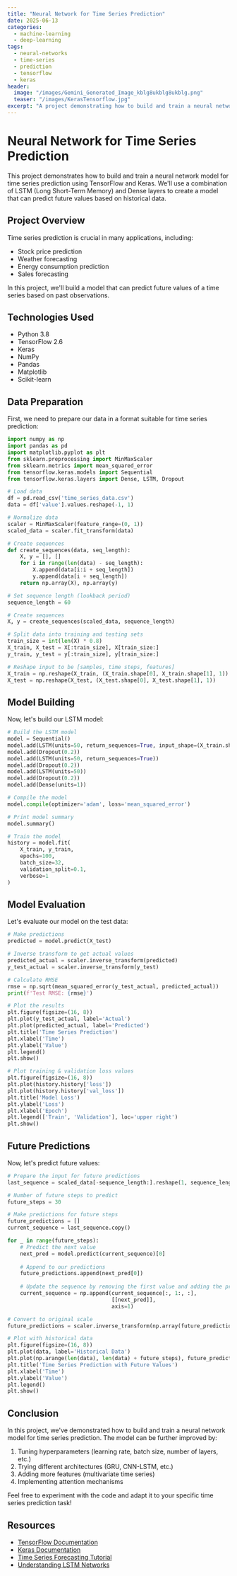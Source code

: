 ```yaml
---
title: "Neural Network for Time Series Prediction"
date: 2025-06-13
categories:
  - machine-learning
  - deep-learning
tags:
  - neural-networks
  - time-series
  - prediction
  - tensorflow
  - keras
header:
  image: "/images/Gemini_Generated_Image_kblg8ukblg8ukblg.png"
  teaser: "/images/KerasTensorflow.jpg"
excerpt: "A project demonstrating how to build and train a neural network model for time series prediction using TensorFlow and Keras."
---
```


# Neural Network for Time Series Prediction

This project demonstrates how to build and train a neural network model for time series prediction using TensorFlow and Keras. We'll use a combination of LSTM (Long Short-Term Memory) and Dense layers to create a model that can predict future values based on historical data.

## Project Overview

Time series prediction is crucial in many applications, including:
- Stock price prediction
- Weather forecasting
- Energy consumption prediction
- Sales forecasting

In this project, we'll build a model that can predict future values of a time series based on past observations.

## Technologies Used

- Python 3.8
- TensorFlow 2.6
- Keras
- NumPy
- Pandas
- Matplotlib
- Scikit-learn

## Data Preparation

First, we need to prepare our data in a format suitable for time series prediction:

```python
import numpy as np
import pandas as pd
import matplotlib.pyplot as plt
from sklearn.preprocessing import MinMaxScaler
from sklearn.metrics import mean_squared_error
from tensorflow.keras.models import Sequential
from tensorflow.keras.layers import Dense, LSTM, Dropout

# Load data
df = pd.read_csv('time_series_data.csv')
data = df['value'].values.reshape(-1, 1)

# Normalize data
scaler = MinMaxScaler(feature_range=(0, 1))
scaled_data = scaler.fit_transform(data)

# Create sequences
def create_sequences(data, seq_length):
    X, y = [], []
    for i in range(len(data) - seq_length):
        X.append(data[i:i + seq_length])
        y.append(data[i + seq_length])
    return np.array(X), np.array(y)

# Set sequence length (lookback period)
sequence_length = 60

# Create sequences
X, y = create_sequences(scaled_data, sequence_length)

# Split data into training and testing sets
train_size = int(len(X) * 0.8)
X_train, X_test = X[:train_size], X[train_size:]
y_train, y_test = y[:train_size], y[train_size:]

# Reshape input to be [samples, time steps, features]
X_train = np.reshape(X_train, (X_train.shape[0], X_train.shape[1], 1))
X_test = np.reshape(X_test, (X_test.shape[0], X_test.shape[1], 1))
```

## Model Building

Now, let's build our LSTM model:

```python
# Build the LSTM model
model = Sequential()
model.add(LSTM(units=50, return_sequences=True, input_shape=(X_train.shape[1], 1)))
model.add(Dropout(0.2))
model.add(LSTM(units=50, return_sequences=True))
model.add(Dropout(0.2))
model.add(LSTM(units=50))
model.add(Dropout(0.2))
model.add(Dense(units=1))

# Compile the model
model.compile(optimizer='adam', loss='mean_squared_error')

# Print model summary
model.summary()

# Train the model
history = model.fit(
    X_train, y_train,
    epochs=100,
    batch_size=32,
    validation_split=0.1,
    verbose=1
)
```

## Model Evaluation

Let's evaluate our model on the test data:

```python
# Make predictions
predicted = model.predict(X_test)

# Inverse transform to get actual values
predicted_actual = scaler.inverse_transform(predicted)
y_test_actual = scaler.inverse_transform(y_test)

# Calculate RMSE
rmse = np.sqrt(mean_squared_error(y_test_actual, predicted_actual))
print(f'Test RMSE: {rmse}')

# Plot the results
plt.figure(figsize=(16, 8))
plt.plot(y_test_actual, label='Actual')
plt.plot(predicted_actual, label='Predicted')
plt.title('Time Series Prediction')
plt.xlabel('Time')
plt.ylabel('Value')
plt.legend()
plt.show()

# Plot training & validation loss values
plt.figure(figsize=(16, 8))
plt.plot(history.history['loss'])
plt.plot(history.history['val_loss'])
plt.title('Model Loss')
plt.ylabel('Loss')
plt.xlabel('Epoch')
plt.legend(['Train', 'Validation'], loc='upper right')
plt.show()
```

## Future Predictions

Now, let's predict future values:

```python
# Prepare the input for future predictions
last_sequence = scaled_data[-sequence_length:].reshape(1, sequence_length, 1)

# Number of future steps to predict
future_steps = 30

# Make predictions for future steps
future_predictions = []
current_sequence = last_sequence.copy()

for _ in range(future_steps):
    # Predict the next value
    next_pred = model.predict(current_sequence)[0]
    
    # Append to our predictions
    future_predictions.append(next_pred[0])
    
    # Update the sequence by removing the first value and adding the prediction
    current_sequence = np.append(current_sequence[:, 1:, :], 
                                 [[next_pred]], 
                                 axis=1)

# Convert to original scale
future_predictions = scaler.inverse_transform(np.array(future_predictions).reshape(-1, 1))

# Plot with historical data
plt.figure(figsize=(16, 8))
plt.plot(data, label='Historical Data')
plt.plot(np.arange(len(data), len(data) + future_steps), future_predictions, label='Future Predictions')
plt.title('Time Series Prediction with Future Values')
plt.xlabel('Time')
plt.ylabel('Value')
plt.legend()
plt.show()
```

## Conclusion

In this project, we've demonstrated how to build and train a neural network model for time series prediction. The model can be further improved by:

1. Tuning hyperparameters (learning rate, batch size, number of layers, etc.)
2. Trying different architectures (GRU, CNN-LSTM, etc.)
3. Adding more features (multivariate time series)
4. Implementing attention mechanisms

Feel free to experiment with the code and adapt it to your specific time series prediction task!

## Resources

- [TensorFlow Documentation](https://www.tensorflow.org/api_docs/python/tf)
- [Keras Documentation](https://keras.io/api/)
- [Time Series Forecasting Tutorial](https://www.tensorflow.org/tutorials/structured_data/time_series)
- [Understanding LSTM Networks](https://colah.github.io/posts/2015-08-Understanding-LSTMs/)
